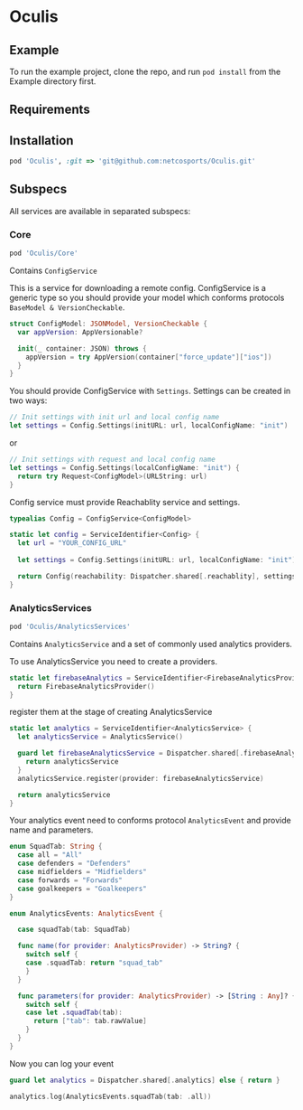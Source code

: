 # Oculis

## Example

To run the example project, clone the repo, and run `pod install` from the Example directory first.

## Requirements

## Installation

```ruby
pod 'Oculis', :git => 'git@github.com:netcosports/Oculis.git'
```

## Subspecs

All services are available in separated subspecs:

### Core

```ruby
pod 'Oculis/Core'
```

Contains `ConfigService`

This is a service for downloading a remote config. ConfigService is a generic type so you should provide your model which conforms protocols `BaseModel & VersionCheckable`.

```swift
struct ConfigModel: JSONModel, VersionCheckable {
  var appVersion: AppVersionable?

  init(_ container: JSON) throws {
    appVersion = try AppVersion(container["force_update"]["ios"])
  }
}
```

You should provide ConfigService with `Settings`. Settings can be created in two ways:

```swift
// Init settings with init url and local config name
let settings = Config.Settings(initURL: url, localConfigName: "init")
```

or

```swift
// Init settings with request and local config name
let settings = Config.Settings(localConfigName: "init") {
  return try Request<ConfigModel>(URLString: url)
}
```

Сonfig service must provide Reachablity service and settings.

```swift
typealias Config = ConfigService<ConfigModel>

static let config = ServiceIdentifier<Config> {
  let url = "YOUR_CONFIG_URL"
  
  let settings = Config.Settings(initURL: url, localConfigName: "init")

  return Config(reachability: Dispatcher.shared[.reachablity], settings: settings)
}
```

### AnalyticsServices

```ruby
pod 'Oculis/AnalyticsServices'
```

Contains `AnalyticsService` and a set of commonly used analytics providers.

To use AnalyticsService you need to create a providers.

```swift
static let firebaseAnalytics = ServiceIdentifier<FirebaseAnalyticsProvider> {
  return FirebaseAnalyticsProvider()
}
```

register them at the stage of creating AnalyticsService

```swift
static let analytics = ServiceIdentifier<AnalyticsService> {
  let analyticsService = AnalyticsService()

  guard let firebaseAnalyticsService = Dispatcher.shared[.firebaseAnalytics] else {
    return analyticsService
  }
  analyticsService.register(provider: firebaseAnalyticsService)

  return analyticsService
}
```

Your analytics event need to conforms protocol `AnalyticsEvent` and provide name and parameters.

```swift
enum SquadTab: String {
  case all = "All"
  case defenders = "Defenders"
  case midfielders = "Midfielders"
  case forwards = "Forwards"
  case goalkeepers = "Goalkeepers"
}

enum AnalyticsEvents: AnalyticsEvent {

  case squadTab(tab: SquadTab)

  func name(for provider: AnalyticsProvider) -> String? {
    switch self {
    case .squadTab: return "squad_tab"
    }
  }

  func parameters(for provider: AnalyticsProvider) -> [String : Any]? {
    switch self {
    case let .squadTab(tab):
      return ["tab": tab.rawValue]
    }
  }
}
```

Now you can log your event

```swift
guard let analytics = Dispatcher.shared[.analytics] else { return }

analytics.log(AnalyticsEvents.squadTab(tab: .all))
```
